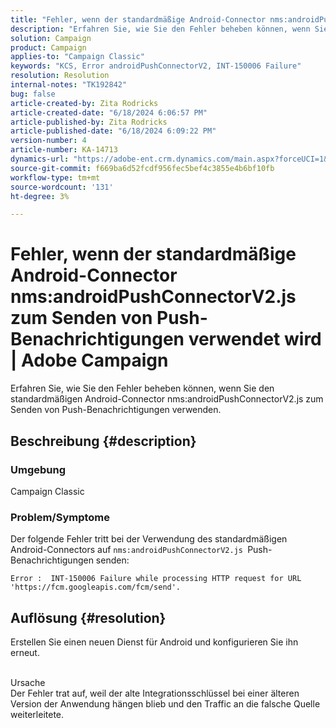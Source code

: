 ```yaml
---
title: "Fehler, wenn der standardmäßige Android-Connector nms:androidPushConnectorV2.js zum Senden von Push-Benachrichtigungen verwendet wird | Adobe Camping"
description: "Erfahren Sie, wie Sie den Fehler beheben können, wenn Sie den standardmäßigen Android-Connector nms:androidPushConnectorV2.js zum Senden von Push-Benachrichtigungen verwenden."
solution: Campaign
product: Campaign
applies-to: "Campaign Classic"
keywords: "KCS, Error androidPushConnectorV2, INT-150006 Failure"
resolution: Resolution
internal-notes: "TK192842"
bug: false
article-created-by: Zita Rodricks
article-created-date: "6/18/2024 6:06:57 PM"
article-published-by: Zita Rodricks
article-published-date: "6/18/2024 6:09:22 PM"
version-number: 4
article-number: KA-14713
dynamics-url: "https://adobe-ent.crm.dynamics.com/main.aspx?forceUCI=1&pagetype=entityrecord&etn=knowledgearticle&id=c2666a87-9d2d-ef11-840a-002248084fbb"
source-git-commit: f669ba6d52fcdf956fec5bef4c3855e4b6bf10fb
workflow-type: tm+mt
source-wordcount: '131'
ht-degree: 3%

---
```


# Fehler, wenn der standardmäßige Android-Connector nms:androidPushConnectorV2.js zum Senden von Push-Benachrichtigungen verwendet wird | Adobe Campaign


Erfahren Sie, wie Sie den Fehler beheben können, wenn Sie den standardmäßigen Android-Connector nms:androidPushConnectorV2.js zum Senden von Push-Benachrichtigungen verwenden.

## Beschreibung {#description}


### Umgebung

Campaign Classic

### Problem/Symptome

Der folgende Fehler tritt bei der Verwendung des standardmäßigen Android-Connectors auf `nms:androidPushConnectorV2.js `Push-Benachrichtigungen senden:


```
Error :  INT-150006 Failure while processing HTTP request for URL 'https://fcm.googleapis.com/fcm/send'.
```



## Auflösung {#resolution}


Erstellen Sie einen neuen Dienst für Android und konfigurieren Sie ihn erneut.


<br>Ursache<br>
Der Fehler trat auf, weil der alte Integrationsschlüssel bei einer älteren Version der Anwendung hängen blieb und den Traffic an die falsche Quelle weiterleitete.
